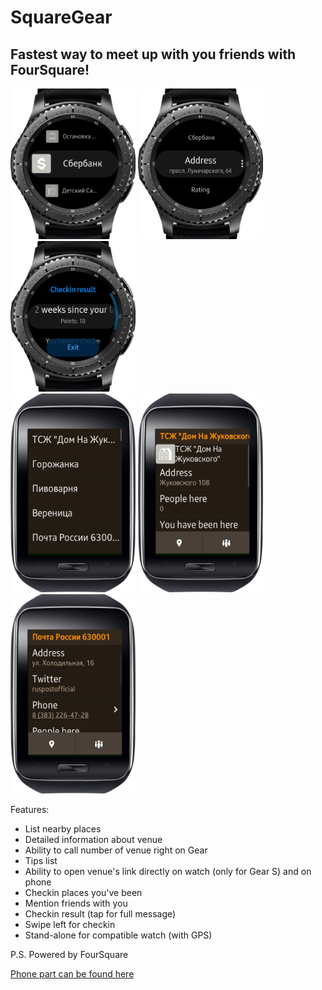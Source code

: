 # SquareGear
## Fastest way to meet up with you friends with FourSquare!

<div>
<img alt="" src="screenshots/1.png" width="200"/>
<img alt="" src="screenshots/2.png" width="200"/>
<img alt="" src="screenshots/3.png" width="200"/>
<br/>
<img alt="" src="screenshots/4.png" width="200"/>
<img alt="" src="screenshots/5.png" width="200"/>
<img alt="" src="screenshots/6.png" width="200"/>
</div>

Features:
* List nearby places
* Detailed information about venue
* Ability to call number of venue right on Gear
* Tips list
* Ability to open venue's link directly on watch (only for Gear S) and on phone
* Checkin places you've been
* Mention friends with you
* Checkin result (tap for full message)
* Swipe left for checkin
* Stand-alone for compatible watch (with GPS)

P.S. Powered by FourSquare

[Phone part can be found here](https://github.com/RumataEstorish/GearHub)
